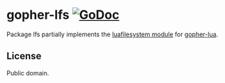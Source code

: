 # gopher-lfs [![GoDoc](https://godoc.org/layeh.com/gopher-lfs?status.svg)](https://godoc.org/layeh.com/gopher-lfs)

Package lfs partially implements the [luafilesystem module](http://keplerproject.github.io/luafilesystem/)
for [gopher-lua](https://github.com/yuin/gopher-lua).

## License

Public domain.
